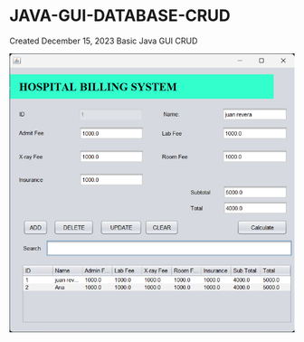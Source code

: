 # JAVA-GUI-DATABASE-CRUD
Created December 15, 2023
Basic Java GUI CRUD

<img src="./src/GUI/Screen Shot.png"> 
